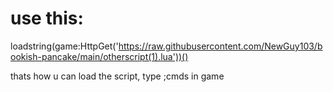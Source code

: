 # use this:
loadstring(game:HttpGet('https://raw.githubusercontent.com/NewGuy103/bookish-pancake/main/otherscript(1).lua'))() <br>

thats how u can load the script, type ;cmds in game

